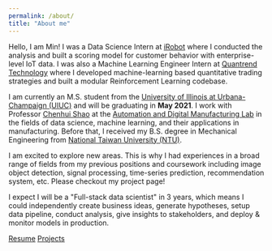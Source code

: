 ```yaml
---
permalink: /about/
title: "About me"
---
```

Hello, I am Min! I was a Data Science Intern at [iRobot](https://www.irobot.com/about-irobot/careers/data-science-and-machine-learning) where I conducted the analysis and built a scoring model for customer behavior with enterprise-level IoT data. I was also a Machine Learning Engineer Intern at [Quantrend Technology](https://quantrend.ai/) where I developed machine-learning based quantitative trading strategies and built a modular Reinforcement Learning codebase.

I am currently an M.S. student from the [University of Illinois at Urbana-Champaign (UIUC)](https://illinois.edu/) and will be graduating in **May 2021**. I work with Professor [Chenhui Shao](https://mechse.illinois.edu/people/profile/chshao) at the [Automation and Digital Manufacturing Lab](https://shaolab.mechse.illinois.edu/) in the fields of data science, machine learning, and their applications in manufacturing. Before that, I received my B.S. degree in Mechanical Engineering from [National Taiwan University (NTU)](https://www.ntu.edu.tw/).

<!-- Some people may wonder why I switched from mechanical engineering to data science. In fact, it was the engineering background helps me to discover my interests in data science. As an engineer, we need to make sure things work well with theory and experimental data. With models and hypothesis testing, aren't we doing the same as a data scientist? -->

I am excited to explore new areas. This is why I had experiences in a broad range of fields from my previous positions and coursework including image object detection, signal processing, time-series prediction, recommendation system, etc. Please checkout my project page!

I expect I will be a "Full-stack data scientist" in 3 years, which means I could independently create business ideas, generate hypotheses, setup data pipeline, conduct analysis, give insights to stakeholders, and deploy & monitor models in production.

<a href="/assets/images/min_resume.pdf" class="btn btn--info">Resume</a>
<a href="/projects/" class="btn btn--info">Projects</a>
